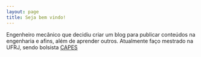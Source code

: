 ```yaml
---
layout: page
title: Seja bem vindo!
---
```


Engenheiro mecânico que decidiu criar um blog para publicar conteúdos na engenharia e afins, além de aprender outros.
Atualmente faço mestrado na UFRJ, sendo bolsista [CAPES](https://www.capes.gov.br/)
